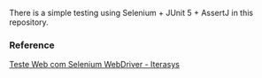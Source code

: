 There is a simple testing using Selenium + JUnit 5 + AssertJ in this repository.


### Reference
[Teste Web com Selenium WebDriver - Iterasys](https://www.youtube.com/watch?v=pLRvqONKcWg&t=3997s)